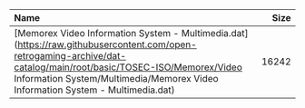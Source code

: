 |Name|Size|
|:---|---:|
|[Memorex Video Information System - Multimedia.dat](https://raw.githubusercontent.com/open-retrogaming-archive/dat-catalog/main/root/basic/TOSEC-ISO/Memorex/Video Information System/Multimedia/Memorex Video Information System - Multimedia.dat)|16242|
